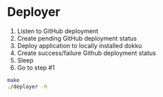 # Deployer

1. Listen to GitHub deployment
2. Create pending GitHub deployment status
3. Deploy application to locally installed dokku
4. Create success/failure Github deployment status
5. Sleep
6. Go to step #1

```bash
make
./deployer -h
```
